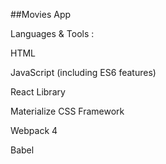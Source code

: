 ##Movies App
		
Languages & Tools :
		
HTML		

JavaScript (including ES6 features)		

React Library		

Materialize CSS Framework		

Webpack 4		

Babel		

